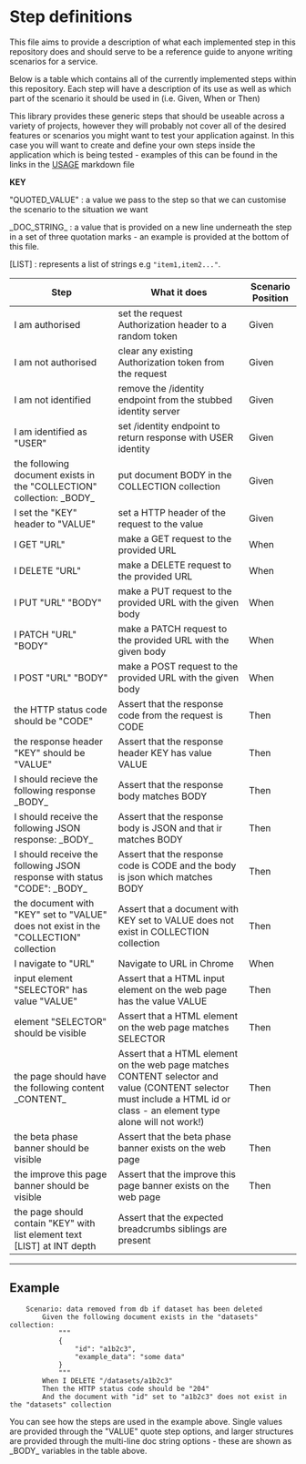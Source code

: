 # Step definitions

This file aims to provide a description of what each implemented step in this repository does and should serve to be a reference guide to anyone writing scenarios for a service.

Below is a table which contains all of the currently implemented steps within this repository. Each step will have a description of its use as well as which part of the scenario it should be used in (i.e. Given, When or Then)

This library provides these generic steps that should be useable across a variety of projects, however they will probably not cover all of the desired features or scenarios you might want to test your application against. In this case you will want to create and define your own steps inside the application which is being tested - examples of this can be found in the links in the [USAGE](USAGE.md) markdown file

**KEY**

"QUOTED_VALUE" : a value we pass to the step so that we can customise the scenario to the situation we want

\_DOC_STRING\_ : a value that is provided on a new line underneath the step in a set of three quotation marks - an example is provided at the bottom of this file.

[LIST] : represents a list of strings e.g `"item1,item2..."`.

| Step                                                                                 | What it does                                                                                                                                                            | Scenario Position |
|--------------------------------------------------------------------------------------|-------------------------------------------------------------------------------------------------------------------------------------------------------------------------|-------------------|
| I am authorised                                                                      | set the request Authorization header to a random token                                                                                                                  | Given             |
| I am not authorised                                                                  | clear any existing Authorization token from the request                                                                                                                 | Given             |
| I am not identified                                                                  | remove the /identity endpoint from the stubbed identity server                                                                                                          | Given             |
| I am identified as "USER"                                                            | set /identity endpoint to return response with USER identity                                                                                                            | Given             |
| the following document exists in the "COLLECTION" collection: \_BODY\_               | put document BODY in the COLLECTION collection                                                                                                                          | Given             |
| I set the "KEY" header to "VALUE"                                                    | set a HTTP header of the request to the value                                                                                                                           | Given             |
| I GET "URL"                                                                          | make a GET request to the provided URL                                                                                                                                  | When              |
| I DELETE "URL"                                                                       | make a DELETE request to the provided URL                                                                                                                               | When              |
| I PUT "URL" "BODY"                                                                   | make a PUT request to the provided URL with the given body                                                                                                              | When              |
| I PATCH "URL" "BODY"                                                                 | make a PATCH request to the provided URL with the given body                                                                                                            | When              |
| I POST "URL" "BODY"                                                                  | make a POST request to the provided URL with the given body                                                                                                             | When              |
| the HTTP status code should be "CODE"                                                | Assert that the response code from the request is CODE                                                                                                                  | Then              |
| the response header "KEY" should be "VALUE"                                          | Assert that the response header KEY has value VALUE                                                                                                                     | Then              |
| I should recieve the following response \_BODY\_                                     | Assert that the response body matches BODY                                                                                                                              | Then              |
| I should receive the following JSON response: \_BODY\_                               | Assert that the response body is JSON and that ir matches BODY                                                                                                          | Then              |
| I should receive the following JSON response with status "CODE": \_BODY\_            | Assert that the response code is CODE and the body is json which matches BODY                                                                                           | Then              |
| the document with "KEY" set to "VALUE" does not exist in the "COLLECTION" collection | Assert that a document with KEY set to VALUE does not exist in COLLECTION collection                                                                                    | Then              |
| I navigate to "URL"                                                                  | Navigate to URL in Chrome                                                                                                                                               | When              |
| input element "SELECTOR" has value "VALUE"                                           | Assert that a HTML input element on the web page has the value VALUE                                                                                                    | Then              |
| element "SELECTOR" should be visible                                                 | Assert that a HTML element on the web page matches SELECTOR                                                                                                             | Then              |
| the page should have the following content \_CONTENT\_                               | Assert that a HTML element on the web page matches CONTENT selector and value (CONTENT selector must include a HTML id or class - an element type alone will not work!) | Then              |
| the beta phase banner should be visible                                              | Assert that the beta phase banner exists on the web page                                                                                                                | Then              |
| the improve this page banner should be visible                                       | Assert that the improve this page banner exists on the web page                                                                                                         | Then              |
| the page should contain "KEY" with list element text [LIST] at INT depth             | Assert that the expected breadcrumbs siblings are present                                                                                                               |                   |
---

## Example

```gherkin
    Scenario: data removed from db if dataset has been deleted
        Given the following document exists in the "datasets" collection:
            """
            {
                "id": "a1b2c3",
                "example_data": "some data"
            }
            """
        When I DELETE "/datasets/a1b2c3"
        Then the HTTP status code should be "204"
        And the document with "id" set to "a1b2c3" does not exist in the "datasets" collection

```

You can see how the steps are used in the example above. Single values are provided through the "VALUE" quote step options, and larger structures are provided through the multi-line doc string options - these are shown as \_BODY\_ variables in the table above.
